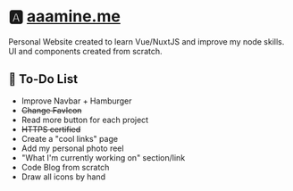 # 🅰️ [aaamine.me](http://aaamine.me/)
Personal Website created to learn Vue/NuxtJS and improve my node skills. 
UI and components created from scratch. 

## 📝 To-Do List 
- Improve Navbar + Hamburger 
- ~~Change FavIcon~~
- Read more button for each project 
- ~~HTTPS certified~~
- Create a "cool links" page 
- Add my personal photo reel 
- "What I'm currently working on" section/link
- Code Blog from scratch 
- Draw all icons by hand
